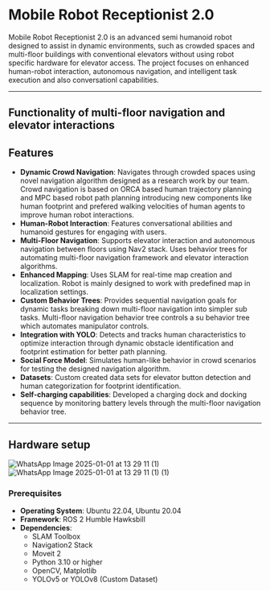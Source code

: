 # Mobile Robot Receptionist 2.0

Mobile Robot Receptionist 2.0 is an advanced semi humanoid robot designed to assist in dynamic environments, such as crowded spaces and multi-floor buildings with conventional elevators without using robot specific hardware for elevator access. The project focuses on enhanced human-robot interaction, autonomous navigation, and intelligent task execution and also conversationl capabilities.

---

## Functionality of multi-floor navigation and elevator interactions

## Features

- **Dynamic Crowd Navigation**: Navigates through crowded spaces using novel navigation algorithm designed as a research work by our team. Crowd navigation is based on ORCA based human trajectory planning and MPC based robot path planning introducing new components like human footprint and prefered walking velocities of human agents to improve human robot interactions.
- **Human-Robot Interaction**: Features conversational abilities and humanoid gestures for engaging with users.
- **Multi-Floor Navigation**: Supports elevator interaction and autonomous navigation between floors using Nav2 stack. Uses behavior trees for automating multi-floor navigation framework and elevator interaction algorithms.
- **Enhanced Mapping**: Uses SLAM for real-time map creation and localization. Robot is mainly designed to work with predefined map in localization settings.
- **Custom Behavior Trees**: Provides sequential navigation goals for dynamic tasks breaking down multi-floor navigation into simpler sub tasks. Multi-floor navigation behavior tree controls a su behavior tree which automates manipulator controls.
- **Integration with YOLO**: Detects and tracks human characteristics to optimize interaction through dynamic obstacle identification and footprint estimation for better path planning.
- **Social Force Model**: Simulates human-like behavior in crowd scenarios for testing the designed navigation algorithm.
- **Datasets**: Custom created data sets for elevator button detection and human categorization for footprint identification.
- **Self-charging capabilities**: Developed a charging dock and docking sequence by monitoring battery levels through the multi-floor navigation behavior tree. 

---

## Hardware setup
![WhatsApp Image 2025-01-01 at 13 29 11 (1)](https://github.com/user-attachments/assets/3f79285c-877b-4bde-973c-abda8a70525b)
![WhatsApp Image 2025-01-01 at 13 29 11 (1) (1)](https://github.com/user-attachments/assets/707bb390-5681-467c-8d5b-cda8b000b364)


### Prerequisites
- **Operating System**: Ubuntu 22.04, Ubuntu 20.04
- **Framework**: ROS 2 Humble Hawksbill
- **Dependencies**:
  - SLAM Toolbox
  - Navigation2 Stack
  - Moveit 2
  - Python 3.10 or higher
  - OpenCV, Matplotlib
  - YOLOv5 or YOLOv8 (Custom Dataset)
